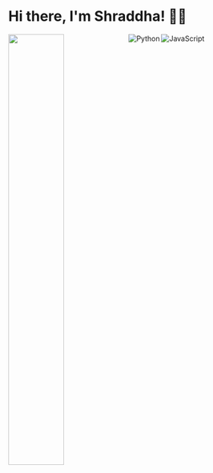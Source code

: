 # Hi there, I'm Shraddha! 👋🏻

<img align="left" width="47%" src="https://github-readme-stats.vercel.app/api?username=purpleandnine&show_icons=true&theme=radical" />


<img align="left" alt="Python" src="https://img.shields.io/badge/python-3670A0?style=for-the-badge&logo=python&logoColor=ffdd54"/>



<img align="left" alt="JavaScript" src="https://img.shields.io/badge/sqlite-%2307405e.svg?style=for-the-badge&logo=sqlite&logoColor=white"/>
